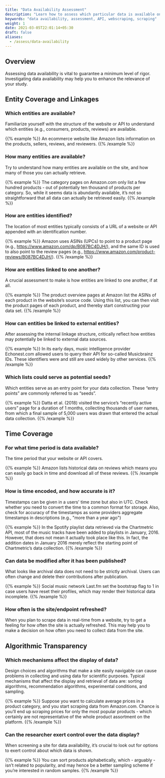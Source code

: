```yaml
---
title: "Data Availability Assessment"
description: "Learn how to assess which particular data is available on the site or API."
keywords: "data availability, assessment, API, webscraping, scraping"
weight: 1
date: 2021-03-05T22:01:14+05:30
draft: false
aliases:
  - /assess/data-availability
---
```


## Overview

Assessing data availability is vital to guarantee a minimum level of rigor. Investigating data availability may help you to enhance the relevance of your study.

## Entity Coverage and Linkages

### Which entities are available?

Familiarize yourself with the structure of the website or API to understand which entities (e.g., consumers, products, reviews) are available.

{{% example %}}
An ecommerce website like Amazon lists information on the products, sellers, reviews, and reviewers.
{{% /example %}}

### How many entities are available?
Try to understand how many entities are available on the site, and how many of those you can actually retrieve.

{{% example %}}
The category pages on Amazon.com only list a few hundred products - out of potentially ten thousand of products per category. So, while it seems data is abundantly available, it’s not so straightforward that all data can actually be retrieved easily.
{{% /example %}}

### How are entities identified?
The location of most entities typically consists of a URL of a website or API appended with an identification number.

{{% example %}}
Amazon uses ASINs (UPCs) to point to a product page (e.g., https://www.amazon.com/dp/B087BC4DJH/), and the same ID is used to also point to the review pages (e.g., https://www.amazon.com/product-reviews/B087BC4DJH/).
{{% /example %}}

### How are entities linked to one another?
A crucial assessment to make is how entities are linked to one another, if at all.

{{% example %}}
The product overview pages at Amazon list the ASINs of each product in the website’s source code. Using this list, you can then visit the product pages of each product, and thereby start constructing your data set.
{{% /example %}}

### How can entities be linked to external entities?

After assessing the internal linkage structure, critically reflect how entities may potentially be linked to external data sources.

{{% example %}}
In its early days, music intelligence provider Echonest.com allowed users to query their API for so-called Musicbrainz IDs. These identifiers were and still are used widely by other services.
{{% /example %}}

### Which lists could serve as potential seeds?

Which entities serve as an entry point for your data collection. These “entry points” are commonly referred to as “seeds”.

{{% example %}}
Datta et al. (2018) visited the service’s “recently active users” page for a duration of 1 months, collecting thousands of user names, from which a final sample of 5,000 users was drawn that entered the actual data collection.
{{% /example %}}

## Time Coverage

### For what time period is data available?
The time period that your website or API covers.

{{% example %}}
Amazon lists historical data on reviews which means you can easily go back in time and download all of these reviews.
{{% /example %}}

### How is time encoded, and how accurate is it?

Timestamps can be given in a users' time zone but also in UTC. Check whether you need to convert the time to a common format for storage. Also, check for accuracy of the timestamps as some providers aggregate timestamps in descriptions (e.g., "more than a year ago")

{{% example %}}
In the Spotify playlist data retrieved via the Chartmetric API, most of the music tracks have been added to playlists in January, 2016. However, that does not mean it actually took place like this. In fact, the addition dates in January 2016 merely reflect the starting point of Chartmetric’s data collection.
{{% /example %}}

### Can data be modified after it has been published?

What looks like archival data does not need to be strictly archival. Users can often change and delete their contributions after publication.

{{% example %}}
Social music network Last.fm set the bootstrap flag to 1 in case users have reset their profiles, which may render their historical data incomplete.
{{% /example %}}

### How often is the site/endpoint refreshed?

When you plan to scrape data in real-time from a website, try to get a feeling for how often the site is actually refreshed. This may help you to make a decision on how often you need to collect data from the site.


## Algorithmic Transparency

### Which mechanisms affect the display of data?

Design choices and algorithms that make a site easily navigable can cause problems in collecting and using data for scientific purposes. Typical mechanisms that affect the display and retrieval of data are: sorting algorithms, recommendation algorithms, experimental conditions, and sampling.

{{% example %}}
Suppose you want to calculate average prices in a product category, and you start scraping data from Amazon.com. Chance is you’ll end up scraping prices for only the most popular products - which certainly are not representative of the whole product assortment on the platform.
{{% /example %}}

### Can the researcher exert control over the data display?

When screening a site for data availability, it’s crucial to look out for options to exert control about which data is shown.

{{% example %}}
You can sort products alphabetically, which - arguably - isn’t related to popularity, and may hence be a better sampling scheme if you’re interested in random samples.
{{% /example %}}
